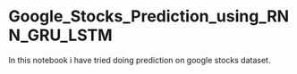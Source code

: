 # Google_Stocks_Prediction_using_RNN_GRU_LSTM
In this notebook i have tried doing prediction on google stocks dataset. 
